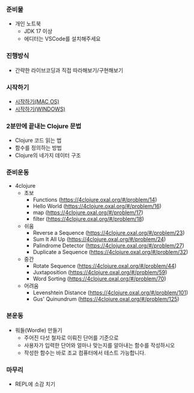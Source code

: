 ### 준비물 ###
- 개인 노트북
    - JDK 17 이상
    - 에디터는 VSCode를 설치해주세요

### 진행방식 ###
- 간략한 라이브코딩과 직접 따라해보기/구현해보기

### 시작하기 ###
- [시작하기(MAC OS)](./docs/getting_started/MACOS.md)
- [시작하기(WINDOWS)](./docs/getting_started/WINDOWS.md)

### 2분만에 끝내는 Clojure 문법 ###
- Clojure 코드 읽는 법
- 함수를 정의하는 방법
- Clojure의 네가지 데이터 구조

### 준비운동 ###
- 4clojure
    - 초보
        - Functions (https://4clojure.oxal.org/#/problem/14)
        - Hello World (https://4clojure.oxal.org/#/problem/16)
        - map (https://4clojure.oxal.org/#/problem/17)
        - filter (https://4clojure.oxal.org/#/problem/18)
    - 쉬움
        - Reverse a Sequence (https://4clojure.oxal.org/#/problem/23)
        - Sum It All Up (https://4clojure.oxal.org/#/problem/24)
        - Palindrome Detector (https://4clojure.oxal.org/#/problem/27)
        - Duplicate a Sequence (https://4clojure.oxal.org/#/problem/32)
    - 중간
        - Rotate Sequence (https://4clojure.oxal.org/#/problem/44)
        - Juxtaposition (https://4clojure.oxal.org/#/problem/59)
        - Word Sorting (https://4clojure.oxal.org/#/problem/70)
    - 어려움
        - Levenshtein Distance (https://4clojure.oxal.org/#/problem/101)
        - Gus' Quinundrum (https://4clojure.oxal.org/#/problem/125)

### 본운동 ###
- 워들(Wordle) 만들기
    - 주어진 다섯 철자로 이뤄진 단어를 기준으로
    - 사용자가 입력한 단어와 얼마나 맞는지를 알아내는 함수를 작성하시오
    - 작성한 함수는 바로 조교 컴퓨터에서 테스트 가능합니다.

### 마무리 ###
- REPL에 소감 치기